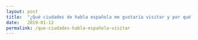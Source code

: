 ```yaml
---
layout: post
title:  "¿Qué ciudades de habla española me gustaría visitar y por qué?"
date:   2019-01-12
permalink: /que-ciudades-habla-española-visitar
---
```

